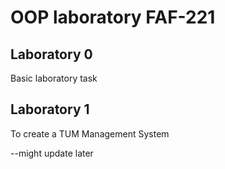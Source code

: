 # OOP laboratory FAF-221

## Laboratory 0
Basic laboratory task

## Laboratory 1
To create a TUM Management System

--might update later